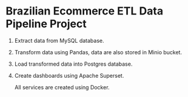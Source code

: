 # Brazilian Ecommerce ETL Data Pipeline Project

1. Extract data from MySQL database.
2. Transform data using Pandas, data are also stored in Minio bucket.
3. Load transformed data into Postgres database.
4. Create dashboards using Apache Superset.

   All services are created using Docker.
